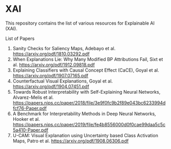 # XAI
This repository contains the list of various resources for Explainable AI (XAI).


List of Papers
1. Sanity Checks for Saliency Maps, Adebayo et al. https://arxiv.org/pdf/1810.03292.pdf
2. When Explanations Lie: Why Many Modified BP Attributions Fail, Sixt et al.  https://arxiv.org/pdf/1912.09818.pdf
3. Explaining Classifiers with Causal Concept Effect (CaCE), Goyal et al. https://arxiv.org/pdf/1907.07165.pdf
4. Counterfactual Visual Explanations, Goyal et al. https://arxiv.org/pdf/1904.07451.pdf
5. Towards Robust Interpretability with Self-Explaining Neural Networks, Alvarez-Melis et al. https://papers.nips.cc/paper/2018/file/3e9f0fc9b2f89e043bc6233994dfcf76-Paper.pdf
6. A Benchmark for Interpretability Methods in Deep Neural Networks, Hooker et al. https://papers.nips.cc/paper/2019/file/fe4b8556000d0f0cae99daa5c5c5a410-Paper.pdf
7. U-CAM: Visual Explanation using Uncertainty based Class Activation Maps, Patro et al. https://arxiv.org/pdf/1908.06306.pdf

